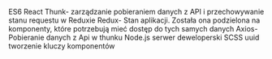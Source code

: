 ES6
React
Thunk- zarządzanie pobieraniem danych z API i przechowywanie stanu requestu w Reduxie
Redux- Stan aplikacji. Została ona podzielona na komponenty, które potrzebują mieć dostęp do tych samych danych
Axios- Pobieranie danych z Api w thunku
Node.js serwer deweloperski 
SCSS
uuid tworzenie kluczy komponentów